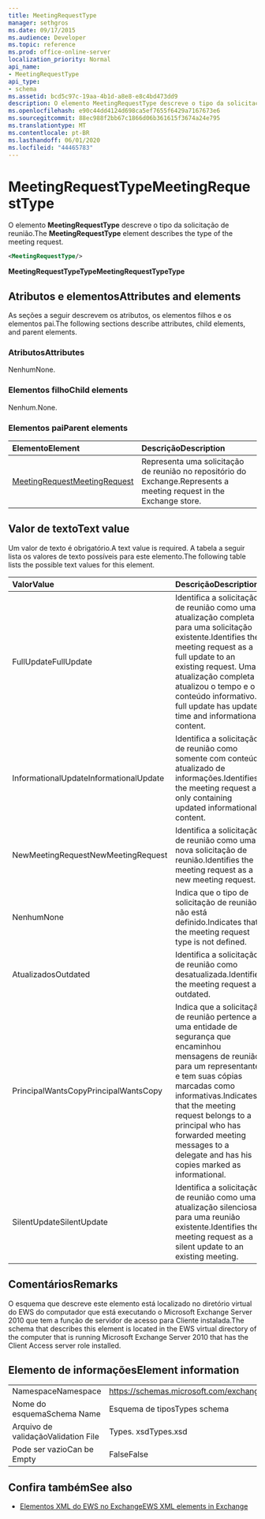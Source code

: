 ```yaml
---
title: MeetingRequestType
manager: sethgros
ms.date: 09/17/2015
ms.audience: Developer
ms.topic: reference
ms.prod: office-online-server
localization_priority: Normal
api_name:
- MeetingRequestType
api_type:
- schema
ms.assetid: bcd5c97c-19aa-4b1d-a8e8-e8c4bd473dd9
description: O elemento MeetingRequestType descreve o tipo da solicitação de reunião.
ms.openlocfilehash: e90c44dd4124d698ca5ef7655f6429a7167673e6
ms.sourcegitcommit: 88ec988f2bb67c1866d06b361615f3674a24e795
ms.translationtype: MT
ms.contentlocale: pt-BR
ms.lasthandoff: 06/01/2020
ms.locfileid: "44465783"
---
```

# <a name="meetingrequesttype"></a><span data-ttu-id="61d0e-103">MeetingRequestType</span><span class="sxs-lookup"><span data-stu-id="61d0e-103">MeetingRequestType</span></span>

<span data-ttu-id="61d0e-104">O elemento **MeetingRequestType** descreve o tipo da solicitação de reunião.</span><span class="sxs-lookup"><span data-stu-id="61d0e-104">The **MeetingRequestType** element describes the type of the meeting request.</span></span> 
  
```xml
<MeetingRequestType/>
```

 <span data-ttu-id="61d0e-105">**MeetingRequestTypeType**</span><span class="sxs-lookup"><span data-stu-id="61d0e-105">**MeetingRequestTypeType**</span></span>
## <a name="attributes-and-elements"></a><span data-ttu-id="61d0e-106">Atributos e elementos</span><span class="sxs-lookup"><span data-stu-id="61d0e-106">Attributes and elements</span></span>

<span data-ttu-id="61d0e-107">As seções a seguir descrevem os atributos, os elementos filhos e os elementos pai.</span><span class="sxs-lookup"><span data-stu-id="61d0e-107">The following sections describe attributes, child elements, and parent elements.</span></span>
  
### <a name="attributes"></a><span data-ttu-id="61d0e-108">Atributos</span><span class="sxs-lookup"><span data-stu-id="61d0e-108">Attributes</span></span>

<span data-ttu-id="61d0e-109">Nenhum</span><span class="sxs-lookup"><span data-stu-id="61d0e-109">None.</span></span>
  
### <a name="child-elements"></a><span data-ttu-id="61d0e-110">Elementos filho</span><span class="sxs-lookup"><span data-stu-id="61d0e-110">Child elements</span></span>

<span data-ttu-id="61d0e-111">Nenhum.</span><span class="sxs-lookup"><span data-stu-id="61d0e-111">None.</span></span>
  
### <a name="parent-elements"></a><span data-ttu-id="61d0e-112">Elementos pai</span><span class="sxs-lookup"><span data-stu-id="61d0e-112">Parent elements</span></span>

|<span data-ttu-id="61d0e-113">**Elemento**</span><span class="sxs-lookup"><span data-stu-id="61d0e-113">**Element**</span></span>|<span data-ttu-id="61d0e-114">**Descrição**</span><span class="sxs-lookup"><span data-stu-id="61d0e-114">**Description**</span></span>|
|:-----|:-----|
|[<span data-ttu-id="61d0e-115">MeetingRequest</span><span class="sxs-lookup"><span data-stu-id="61d0e-115">MeetingRequest</span></span>](meetingrequest.md) <br/> |<span data-ttu-id="61d0e-116">Representa uma solicitação de reunião no repositório do Exchange.</span><span class="sxs-lookup"><span data-stu-id="61d0e-116">Represents a meeting request in the Exchange store.</span></span>  <br/> |
   
## <a name="text-value"></a><span data-ttu-id="61d0e-117">Valor de texto</span><span class="sxs-lookup"><span data-stu-id="61d0e-117">Text value</span></span>

<span data-ttu-id="61d0e-118">Um valor de texto é obrigatório.</span><span class="sxs-lookup"><span data-stu-id="61d0e-118">A text value is required.</span></span> <span data-ttu-id="61d0e-119">A tabela a seguir lista os valores de texto possíveis para este elemento.</span><span class="sxs-lookup"><span data-stu-id="61d0e-119">The following table lists the possible text values for this element.</span></span>
  
|<span data-ttu-id="61d0e-120">**Valor**</span><span class="sxs-lookup"><span data-stu-id="61d0e-120">**Value**</span></span>|<span data-ttu-id="61d0e-121">**Descrição**</span><span class="sxs-lookup"><span data-stu-id="61d0e-121">**Description**</span></span>|
|:-----|:-----|
|<span data-ttu-id="61d0e-122">FullUpdate</span><span class="sxs-lookup"><span data-stu-id="61d0e-122">FullUpdate</span></span>  <br/> |<span data-ttu-id="61d0e-123">Identifica a solicitação de reunião como uma atualização completa para uma solicitação existente.</span><span class="sxs-lookup"><span data-stu-id="61d0e-123">Identifies the meeting request as a full update to an existing request.</span></span> <span data-ttu-id="61d0e-124">Uma atualização completa atualizou o tempo e o conteúdo informativo.</span><span class="sxs-lookup"><span data-stu-id="61d0e-124">A full update has updated time and informational content.</span></span>  <br/> |
|<span data-ttu-id="61d0e-125">InformationalUpdate</span><span class="sxs-lookup"><span data-stu-id="61d0e-125">InformationalUpdate</span></span>  <br/> |<span data-ttu-id="61d0e-126">Identifica a solicitação de reunião como somente com conteúdo atualizado de informações.</span><span class="sxs-lookup"><span data-stu-id="61d0e-126">Identifies the meeting request as only containing updated informational content.</span></span>  <br/> |
|<span data-ttu-id="61d0e-127">NewMeetingRequest</span><span class="sxs-lookup"><span data-stu-id="61d0e-127">NewMeetingRequest</span></span>  <br/> |<span data-ttu-id="61d0e-128">Identifica a solicitação de reunião como uma nova solicitação de reunião.</span><span class="sxs-lookup"><span data-stu-id="61d0e-128">Identifies the meeting request as a new meeting request.</span></span>  <br/> |
|<span data-ttu-id="61d0e-129">Nenhum</span><span class="sxs-lookup"><span data-stu-id="61d0e-129">None</span></span>  <br/> |<span data-ttu-id="61d0e-130">Indica que o tipo de solicitação de reunião não está definido.</span><span class="sxs-lookup"><span data-stu-id="61d0e-130">Indicates that the meeting request type is not defined.</span></span>  <br/> |
|<span data-ttu-id="61d0e-131">Atualizados</span><span class="sxs-lookup"><span data-stu-id="61d0e-131">Outdated</span></span>  <br/> |<span data-ttu-id="61d0e-132">Identifica a solicitação de reunião como desatualizada.</span><span class="sxs-lookup"><span data-stu-id="61d0e-132">Identifies the meeting request as outdated.</span></span>  <br/> |
|<span data-ttu-id="61d0e-133">PrincipalWantsCopy</span><span class="sxs-lookup"><span data-stu-id="61d0e-133">PrincipalWantsCopy</span></span>  <br/> |<span data-ttu-id="61d0e-134">Indica que a solicitação de reunião pertence a uma entidade de segurança que encaminhou mensagens de reunião para um representante e tem suas cópias marcadas como informativas.</span><span class="sxs-lookup"><span data-stu-id="61d0e-134">Indicates that the meeting request belongs to a principal who has forwarded meeting messages to a delegate and has his copies marked as informational.</span></span>  <br/> |
|<span data-ttu-id="61d0e-135">SilentUpdate</span><span class="sxs-lookup"><span data-stu-id="61d0e-135">SilentUpdate</span></span>  <br/> |<span data-ttu-id="61d0e-136">Identifica a solicitação de reunião como uma atualização silenciosa para uma reunião existente.</span><span class="sxs-lookup"><span data-stu-id="61d0e-136">Identifies the meeting request as a silent update to an existing meeting.</span></span>  <br/> |
   
## <a name="remarks"></a><span data-ttu-id="61d0e-137">Comentários</span><span class="sxs-lookup"><span data-stu-id="61d0e-137">Remarks</span></span>

<span data-ttu-id="61d0e-138">O esquema que descreve este elemento está localizado no diretório virtual do EWS do computador que está executando o Microsoft Exchange Server 2010 que tem a função de servidor de acesso para Cliente instalada.</span><span class="sxs-lookup"><span data-stu-id="61d0e-138">The schema that describes this element is located in the EWS virtual directory of the computer that is running Microsoft Exchange Server 2010 that has the Client Access server role installed.</span></span>
  
## <a name="element-information"></a><span data-ttu-id="61d0e-139">Elemento de informações</span><span class="sxs-lookup"><span data-stu-id="61d0e-139">Element information</span></span>

|||
|:-----|:-----|
|<span data-ttu-id="61d0e-140">Namespace</span><span class="sxs-lookup"><span data-stu-id="61d0e-140">Namespace</span></span>  <br/> |https://schemas.microsoft.com/exchange/services/2006/types  <br/> |
|<span data-ttu-id="61d0e-141">Nome do esquema</span><span class="sxs-lookup"><span data-stu-id="61d0e-141">Schema Name</span></span>  <br/> |<span data-ttu-id="61d0e-142">Esquema de tipos</span><span class="sxs-lookup"><span data-stu-id="61d0e-142">Types schema</span></span>  <br/> |
|<span data-ttu-id="61d0e-143">Arquivo de validação</span><span class="sxs-lookup"><span data-stu-id="61d0e-143">Validation File</span></span>  <br/> |<span data-ttu-id="61d0e-144">Types. xsd</span><span class="sxs-lookup"><span data-stu-id="61d0e-144">Types.xsd</span></span>  <br/> |
|<span data-ttu-id="61d0e-145">Pode ser vazio</span><span class="sxs-lookup"><span data-stu-id="61d0e-145">Can be Empty</span></span>  <br/> |<span data-ttu-id="61d0e-146">False</span><span class="sxs-lookup"><span data-stu-id="61d0e-146">False</span></span>  <br/> |
   
## <a name="see-also"></a><span data-ttu-id="61d0e-147">Confira também</span><span class="sxs-lookup"><span data-stu-id="61d0e-147">See also</span></span>



- [<span data-ttu-id="61d0e-148">Elementos XML do EWS no Exchange</span><span class="sxs-lookup"><span data-stu-id="61d0e-148">EWS XML elements in Exchange</span></span>](ews-xml-elements-in-exchange.md)

